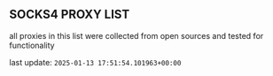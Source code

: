 ## SOCKS4 PROXY LIST

all proxies in this list were collected from open sources and tested for functionality

last update: `2025-01-13 17:51:54.101963+00:00`